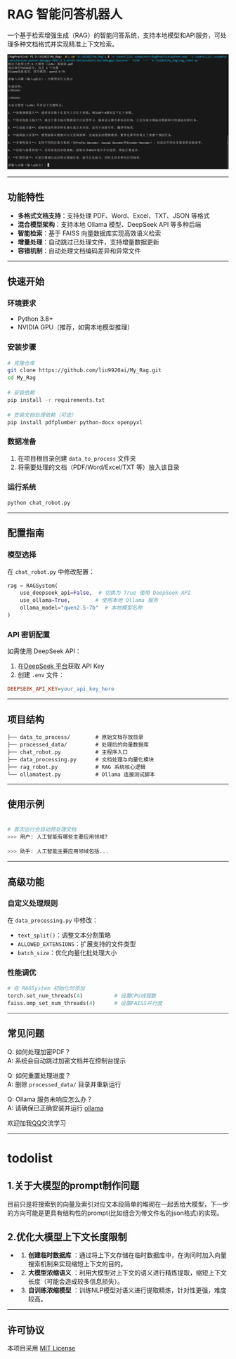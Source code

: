
# RAG 智能问答机器人

一个基于检索增强生成（RAG）的智能问答系统，支持本地模型和API服务，可处理多种文档格式并实现精准上下文检索。

![示例截图](show_image/robot_show.png)  

---

## 功能特性

- **多格式文档支持**：支持处理 PDF、Word、Excel、TXT、JSON 等格式
- **混合模型架构**：支持本地 Ollama 模型、DeepSeek API 等多种后端
- **智能检索**：基于 FAISS 向量数据库实现高效语义检索
- **增量处理**：自动跳过已处理文件，支持增量数据更新
- **容错机制**：自动处理文档编码差异和异常文件

---

## 快速开始

### 环境要求
- Python 3.8+
- NVIDIA GPU（推荐，如需本地模型推理）

### 安装步骤
```bash
# 克隆仓库
git clone https://github.com/liu9920ai/My_Rag.git
cd My_Rag

# 安装依赖
pip install -r requirements.txt

# 安装文档处理依赖（可选）
pip install pdfplumber python-docx openpyxl
```

### 数据准备
1. 在项目根目录创建 `data_to_process` 文件夹
2. 将需要处理的文档（PDF/Word/Excel/TXT 等）放入该目录

### 运行系统
```bash
python chat_robot.py
```

---

## 配置指南

### 模型选择
在 `chat_robot.py` 中修改配置：
```python
rag = RAGSystem(
    use_deepseek_api=False,  # 切换为 True 使用 DeepSeek API
    use_ollama=True,        # 使用本地 Ollama 服务
    ollama_model="qwen2.5-7b"  # 本地模型名称
)
```

### API 密钥配置
如需使用 DeepSeek API：
1. 在[DeepSeek 平台](https://platform.deepseek.com/)获取 API Key
2. 创建 `.env` 文件：
```ini
DEEPSEEK_API_KEY=your_api_key_here
```

---

## 项目结构
```
├── data_to_process/        # 原始文档存放目录
├── processed_data/         # 处理后的向量数据库
├── chat_robot.py           # 主程序入口
├── data_processing.py      # 文档处理与向量化模块
├── rag_robot.py            # RAG 系统核心逻辑
└── ollamatest.py           # Ollama 连接测试脚本
```

---

## 使用示例
```bash

# 首次运行会自动预处理文档
>>> 用户: 人工智能有哪些主要应用领域?

>>> 助手: 人工智能主要应用领域包括...
```

---

## 高级功能

### 自定义处理规则
在 `data_processing.py` 中修改：
- `text_split()`：调整文本分割策略
- `ALLOWED_EXTENSIONS`：扩展支持的文件类型
- `batch_size`：优化向量化批处理大小

### 性能调优
```python
# 在 RAGSystem 初始化时添加
torch.set_num_threads(4)          # 设置CPU线程数
faiss.omp_set_num_threads(4)      # 设置FAISS并行度
```

---

## 常见问题

Q: 如何处理加密PDF？  
A: 系统会自动跳过加密文档并在控制台提示

Q: 如何重置处理进度？  
A: 删除 `processed_data/` 目录并重新运行

Q: Ollama 服务未响应怎么办？  
A: 请确保已正确安装并运行 [ollama](https://zhuanlan.zhihu.com/p/720546185)

欢迎加我[QQ](https://qm.qq.com/q/fUZH3NVcf6)交流学习

---
# todolist
## 1.关于大模型的prompt制作问题
目前只是将搜索到的向量及索引对应文本段简单的堆砌在一起丢给大模型，下一步的方向可能是更具有结构性的prompt(比如组合为带文件名的json格式)的实现。
## 2.优化大模型上下文长度限制
- 1. **创建临时数据库** ：通过将上下文存储在临时数据库中，在询问时加入向量搜索机制来实现缩短上下文的目的。
- 2. **大模型浓缩语义** ：利用大模型对上下文的语义进行精炼提取，缩短上下文长度（可能会造成较多信息损失）。
- 3. **自训练浓缩模型** ：训练NLP模型对语义进行提取精炼，针对性更强，难度较高。

---
## 许可协议
本项目采用 [MIT License](LICENSE)
